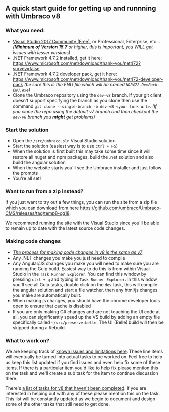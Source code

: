 ## A quick start guide for getting up and runnning with Umbraco v8

### What you need:

* [Visual Studio 2017 Community (Free)](https://www.visualstudio.com/vs/community/), or Professional, Enterprise, etc... _(**Minimum of Version 15.7** or higher, this is important, you WILL get issues with lesser versions)_
* .NET Framework 4.7.2 installed, get it here: https://www.microsoft.com/net/download/thank-you/net472?survey=false
* .NET Framework 4.7.2 developer pack, get it here: https://www.microsoft.com/net/download/thank-you/net472-developer-pack _(be sure this is the ENU file which will be named `NDP472-DevPack-ENU.exe`)_
* Clone the Umbraco repository using the `dev-v8` branch. If your git client doesn't support specifying the branch as you clone then use the command `git clone --single-branch -b dev-v8 <your fork url>`. _(If you clone the repo using the default v7 branch and then checkout the `dev-v8` branch you **might** get problems)_

### Start the solution

* Open the `/src/umbraco.sln` Visual Studio solution
* Start the solution (easiest way is to use `ctrl + F5`)
* When the solution is first built this may take some time since it will restore all nuget and npm packages, build the .net solution and also build the angular solution
* When the website starts you'll see the Umbraco installer and just follow the prompts
* You're all set!

### Want to run from a zip instead?

If you just want to try out a few things, you can run the site from a zip file which you can download from here https://github.com/umbraco/Umbraco-CMS/releases/tag/temp8-cg18. 

We recommend running the site with the Visual Studio since you'll be able to remain up to date with the latest source code changes.

### Making code changes

* _[The process for making code changes in v8 is the same as v7](https://github.com/umbraco/Umbraco-CMS/blob/dev-v7/.github/CONTRIBUTING.md)_
* Any .NET changes you make you just need to compile
* Any Angular/JS changes you make you will need to make sure you are running the Gulp build. Easiest way to do this is from within Visual Studio in the `Task Runner Explorer`. You can find this window by pressing `ctrl + q` and typing in `Task Runner Explorer`. In this window you'll see all Gulp tasks, double click on the `dev` task, this will compile the angular solution and start a file watcher, then any html/js changes you make are automatically built.  
* When making js changes, you should have the chrome developer tools open to ensure that cache is disabled
* If you are only making C# changes and are not touching the UI code at all, you can significantly speed up the VS build by adding an empty file specifically called `~/src/preserve.belle`. The UI (Belle) build will then be skipped during a Rebuild.

### What to work on?

We are keeping track of [known issues and limitations here](http://issues.umbraco.org/issue/U4-11279). These line items will eventually be turned into actual tasks to be worked on. Feel free to help us keep this list updated if you find issues and even help fix some of these items. If there is a particular item you'd like to help fix please mention this on the task and we'll create a sub task for the item to continue discussion there.

There's [a list of tasks for v8 that haven't been completed](https://github.com/umbraco/Umbraco-CMS/labels/release%2F8.0.0). If you are interested in helping out with any of these please mention this on the task. This list will be constantly updated as we begin to document and design some of the other tasks that still need to get done.

